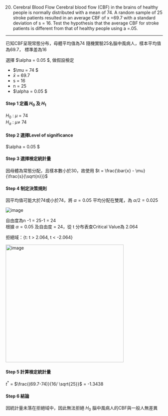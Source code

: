 20. Cerebral Blood Flow Cerebral blood flow (CBF) in the brains of healthy people is normally distributed with a mean of 74. A random sample of 25 stroke patients resulted in an average CBF of x =69.7 with a standard deviation of s = 16. Test the hypothesis that the average CBF for stroke patients is different from that of healthy people using a =.05.

---

已知CBF呈現常態分布，母體平均值為74
隨機實驗25名腦中風病人，樣本平均值為69.7， 標準差為16

選擇 $\alpha = 0.05 $, 做假設檢定
- $\mu = 74 $
- $\bar{x}$ = 69.7
- s = 16
- n = 25
- $\alpha = 0.05 $

#### Step 1 定義 $H_0$ 及 $H_1$　 
$H_0$ : $\mu$ = 74  
$H_a$ : $\mu\ne$ 74  

#### Step 2 選擇Level of significance  
$\alpha = 0.05 $

#### Step 3 選擇檢定統計量  
因母體為常態分配，且樣本數小於30，故使用 $t = \frac{\bar{x} - \mu}{\frac{s}{\sqrt{n}}}$

#### Step 4 制定決策規則  
因平均值可能大於74或小於74，將 $\alpha = 0.05$ 平均分配在雙尾，為 $\alpha/2 = 0.025$

![image](https://github.com/user-attachments/assets/84bbead8-ac7a-4c11-acd3-60abdc076f64)

自由度為n -1 = 25-1 = 24  
根據 $\alpha = 0.05$ 及自由度 = 24，從 t 分布表查Critical Value為 2.064

拒絕域：{t: t > 2.064, t < -2.064}

<img width="378" alt="image" src="https://github.com/user-attachments/assets/30b4611d-33f1-4f54-911a-10e469e165e7">

#### Step 5 計算檢定統計量  
$t^{*}$ = $\frac{(69.7-74)}{16/ \sqrt{25}}$ = -1.3438

#### Step 6 結論
因統計量未落在拒絕域中，因此無法拒絕 $H_0$
腦中風病人的CBF與一般人無差異

